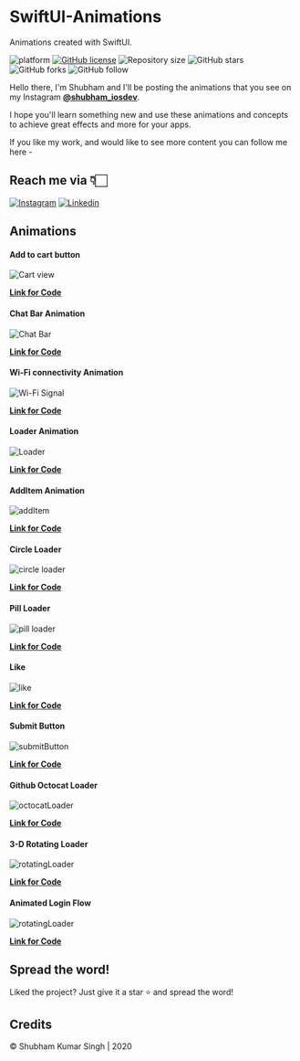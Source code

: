 # SwiftUI-Animations
Animations created with SwiftUI.

![platform](https://img.shields.io/badge/platform-iOS-orange)
[![GitHub license](https://img.shields.io/badge/License-Apache2.0-blue.svg)](LICENSE)
![Repository size](https://img.shields.io/github/repo-size/shubham0812/SwiftUI-Animations)
![GitHub stars](https://img.shields.io/github/stars/shubham0812/SwiftUI-Animations?style=social)
![GitHub forks](https://img.shields.io/github/forks/shubham0812/SwiftUI-Animations?style=social)
![GitHub follow](https://img.shields.io/github/followers/shubham0812?style=social)

Hello there, I'm Shubham and I'll be posting the animations that you see on my Instagram 
    [**@shubham_iosdev**](https://www.instagram.com/shubham_iosdev/).
    
I hope you'll learn something new and use these animations and concepts to achieve great effects and more for your apps.

If you like my work, and would like to see more content you can follow me here - 


## Reach me via 👇🏻

[![Instagram](https://raw.githubusercontent.com/Shubham0812/Test-Angular/master/docs/insta.png)](https://www.instagram.com/shubham_iosdev/) [![Linkedin](https://raw.githubusercontent.com/Shubham0812/Test-Angular/master/docs/linkedin.png)](https://www.linkedin.com/in/shubham0812/)


## Animations

#### Add to cart button

![Cart view](https://raw.githubusercontent.com/Shubham0812/SwiftUI-Animations/master/SwiftUI-Animations/GIFs/cart.gif?token=AEX3IM6G5W5E5SXZNCXDOAK7FQLG2)

[**Link for Code**](https://github.com/Shubham0812/SwiftUI-Animations/tree/master/SwiftUI-Animations/Cart)

#### Chat Bar Animation

![Chat Bar](https://raw.githubusercontent.com/Shubham0812/SwiftUI-Animations/master/SwiftUI-Animations/GIFs/chat-bar.gif)

[**Link for Code**](https://github.com/Shubham0812/SwiftUI-Animations/tree/master/SwiftUI-Animations/ChatBar)

#### Wi-Fi connectivity Animation

![Wi-Fi Signal](https://raw.githubusercontent.com/Shubham0812/SwiftUI-Animations/master/SwiftUI-Animations/GIFs/wifi.gif)

[**Link for Code**](https://github.com/Shubham0812/SwiftUI-Animations/tree/master/SwiftUI-Animations/Wifi)

#### Loader Animation

![Loader](https://github.com/Shubham0812/SwiftUI-Animations/blob/master/SwiftUI-Animations/GIFs/loader.gif)

[**Link for Code**](https://github.com/Shubham0812/SwiftUI-Animations/tree/master/SwiftUI-Animations/Loader)

#### AddItem Animation

![addItem](https://raw.githubusercontent.com/Shubham0812/SwiftUI-Animations/master/SwiftUI-Animations/GIFs/addView.gif)

[**Link for Code**](https://github.com/Shubham0812/SwiftUI-Animations/tree/master/SwiftUI-Animations/AddView)


#### Circle Loader

![circle loader](https://raw.githubusercontent.com/Shubham0812/SwiftUI-Animations/master/SwiftUI-Animations/GIFs/circle-loader.gif)

[**Link for Code**](https://github.com/Shubham0812/SwiftUI-Animations/tree/master/SwiftUI-Animations/CircleLoader)

#### Pill Loader

![pill loader](https://raw.githubusercontent.com/Shubham0812/SwiftUI-Animations/master/SwiftUI-Animations/GIFs/pill-loader.gif)

[**Link for Code**](https://github.com/Shubham0812/SwiftUI-Animations/tree/master/SwiftUI-Animations/PillLoader)

#### Like

![like](https://raw.githubusercontent.com/Shubham0812/SwiftUI-Animations/master/SwiftUI-Animations/GIFs/likeVIew.gif)

[**Link for Code**](https://github.com/Shubham0812/SwiftUI-Animations/tree/master/SwiftUI-Animations/Like)

#### Submit Button

![submitButton](https://raw.githubusercontent.com/Shubham0812/SwiftUI-Animations/master/SwiftUI-Animations/GIFs/submit-button.gif)

[**Link for Code**](https://github.com/Shubham0812/SwiftUI-Animations/tree/master/SwiftUI-Animations/SubmitView)


#### Github Octocat Loader

![octocatLoader](https://raw.githubusercontent.com/Shubham0812/SwiftUI-Animations/master/SwiftUI-Animations/GIFs/github-loader.gif)

[**Link for Code**](https://github.com/Shubham0812/SwiftUI-Animations/tree/master/SwiftUI-Animations/Code/Animations/GithubLoader)

#### 3-D Rotating Loader

![rotatingLoader](https://raw.githubusercontent.com/Shubham0812/SwiftUI-Animations/master/SwiftUI-Animations/GIFs/3-d-Loader.gif)

[**Link for Code**](https://github.com/Shubham0812/SwiftUI-Animations/tree/master/SwiftUI-Animations/Code/Animations/3dLoader)

#### Animated Login Flow

![rotatingLoader](https://raw.githubusercontent.com/Shubham0812/SwiftUI-Animations/master/SwiftUI-Animations/GIFs/login.gif)

[**Link for Code**](https://github.com/Shubham0812/SwiftUI-Animations/tree/master/SwiftUI-Animations/Code/Animations/LoginView)



## Spread the word!
Liked the project? Just give it a star ⭐️ and spread the word!

## Credits
© Shubham Kumar Singh | 2020
